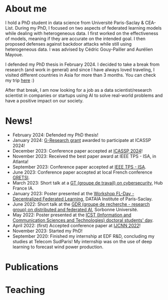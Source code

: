 # About me
I hold a PhD student in data science from Université Paris-Saclay & CEA-List. During my PhD, I focused on two aspects of federated learning models while dealing with heterogeneous data. I first worked on the effectiveness of models, meaning if they are accurate on the intended goal. I then proposed defenses against backdoor attacks while still using heterogeneous data. I was advised by Cédric Gouy-Pailler and Aurélien Mayoue.

I defended my PhD thesis in February 2024. I decided to take a break from research (and work in general) and since I have always loved traveling, I visited different countries in Asia for more than 3 months. You can check my trip [here](https://www.polarsteps.com/fabiola95/11228877-philippines?s=A5D7DC0D-A3FF-40A1-9023-8462FA368058) :)

After that break, I am now looking for a job as a data scientist/research scientist in companies or startups using AI to solve real-world problems and have a positive impact on our society. 

# News!
* February 2024: Defended my PhD thesis! 
* January 2024: [G-Research grant](https://www.gresearch.com/news/g-research-january-2024-grant-winners/) awarded to participate at ICASSP 2024!
* December 2023: Conference paper accepted at [ICASSP 2024](https://2024.ieeeicassp.org/)!
* November 2023: Received the best paper award at IEEE TPS - ISA, in Atlanta!
* September 2023: Conference paper accepted at [IEEE TPS - ISA](https://www.sis.pitt.edu/lersais/conference/tps/2023/index.html).
* June 2023: Conference paper accepted at local French conference [GRETSI](https://gretsi.fr/colloque2023/).
* March 2023: Short talk at a [GT (groupe de travail) on cybersecurity](https://www.hub-franceia.fr/groupes-de-travail/), Hub France IA.
* January 2023: Poster presented at the [Workshop FL-Day - Decentralized Federated Learning](https://www.dataia.eu/index.php/en/events/workshop-fl-day-decentralized-federated-learning-approaches-and-challenges), DATAIA Institute of Paris-Saclay.
* June 2022: Short talk at the [GDR (groupe de recherche - research group) on distributed and federated AI](https://sites.google.com/view/apprentissage-distribue-gdr/accueil), Sorbonne Université.
* May 2022: Poster presented at the [ICST (Information and Communication Sciences and Technologies) doctoral students' day](https://digicosme.cnrs.fr/ceremonie-de-remise-des-prix-de-la-meilleure-production-scientifique-en-stic-du-plateau-de-saclay/).
* April 2022: (first) Accepted conference paper at [IJCNN 2022](https://wcci2022.org/)!
* November 2023: Started my PhD! 
* September 2020: Finished my internship at EDF R&D, concluding my studies at Telecom SudParis! My internship was on the use of deep learning to forecast wind power production.

# Publications

# Teaching



